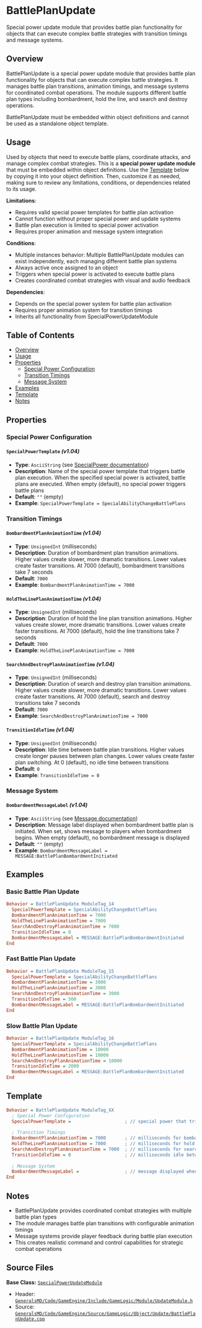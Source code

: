 # BattlePlanUpdate

Special power update module that provides battle plan functionality for objects that can execute complex battle strategies with transition timings and message systems.

## Overview

BattlePlanUpdate is a special power update module that provides battle plan functionality for objects that can execute complex battle strategies. It manages battle plan transitions, animation timings, and message systems for coordinated combat operations. The module supports different battle plan types including bombardment, hold the line, and search and destroy operations.

BattlePlanUpdate must be embedded within object definitions and cannot be used as a standalone object template.

## Usage

Used by objects that need to execute battle plans, coordinate attacks, and manage complex combat strategies. This is a **special power update module** that must be embedded within object definitions. Use the [Template](#template) below by copying it into your object definition. Then, customize it as needed, making sure to review any limitations, conditions, or dependencies related to its usage.

**Limitations**:
- Requires valid special power templates for battle plan activation
- Cannot function without proper special power and update systems
- Battle plan execution is limited to special power activation
- Requires proper animation and message system integration

**Conditions**:
- Multiple instances behavior: Multiple BattlePlanUpdate modules can exist independently, each managing different battle plan systems
- Always active once assigned to an object
- Triggers when special power is activated to execute battle plans
- Creates coordinated combat strategies with visual and audio feedback

**Dependencies**:
- Depends on the special power system for battle plan activation
- Requires proper animation system for transition timings
- Inherits all functionality from SpecialPowerUpdateModule

## Table of Contents

- [Overview](#overview)
- [Usage](#usage)
- [Properties](#properties)
  - [Special Power Configuration](#special-power-configuration)
  - [Transition Timings](#transition-timings)
  - [Message System](#message-system)
- [Examples](#examples)
- [Template](#template)
- [Notes](#notes)

## Properties

### Special Power Configuration

#### `SpecialPowerTemplate` *(v1.04)*
- **Type**: `AsciiString` (see [SpecialPower documentation](../../SpecialPower.md))
- **Description**: Name of the special power template that triggers battle plan execution. When the specified special power is activated, battle plans are executed. When empty (default), no special power triggers battle plans
- **Default**: `""` (empty)
- **Example**: `SpecialPowerTemplate = SpecialAbilityChangeBattlePlans`

### Transition Timings

#### `BombardmentPlanAnimationTime` *(v1.04)*
- **Type**: `UnsignedInt` (milliseconds)
- **Description**: Duration of bombardment plan transition animations. Higher values create slower, more dramatic transitions. Lower values create faster transitions. At 7000 (default), bombardment transitions take 7 seconds
- **Default**: `7000`
- **Example**: `BombardmentPlanAnimationTime = 7000`

#### `HoldTheLinePlanAnimationTime` *(v1.04)*
- **Type**: `UnsignedInt` (milliseconds)
- **Description**: Duration of hold the line plan transition animations. Higher values create slower, more dramatic transitions. Lower values create faster transitions. At 7000 (default), hold the line transitions take 7 seconds
- **Default**: `7000`
- **Example**: `HoldTheLinePlanAnimationTime = 7000`

#### `SearchAndDestroyPlanAnimationTime` *(v1.04)*
- **Type**: `UnsignedInt` (milliseconds)
- **Description**: Duration of search and destroy plan transition animations. Higher values create slower, more dramatic transitions. Lower values create faster transitions. At 7000 (default), search and destroy transitions take 7 seconds
- **Default**: `7000`
- **Example**: `SearchAndDestroyPlanAnimationTime = 7000`

#### `TransitionIdleTime` *(v1.04)*
- **Type**: `UnsignedInt` (milliseconds)
- **Description**: Idle time between battle plan transitions. Higher values create longer pauses between plan changes. Lower values create faster plan switching. At 0 (default), no idle time between transitions
- **Default**: `0`
- **Example**: `TransitionIdleTime = 0`

### Message System

#### `BombardmentMessageLabel` *(v1.04)*
- **Type**: `AsciiString` (see [Message documentation](../../Message.md))
- **Description**: Message label displayed when bombardment battle plan is initiated. When set, shows message to players when bombardment begins. When empty (default), no bombardment message is displayed
- **Default**: `""` (empty)
- **Example**: `BombardmentMessageLabel = MESSAGE:BattlePlanBombardmentInitiated`

## Examples

### Basic Battle Plan Update
```ini
Behavior = BattlePlanUpdate ModuleTag_14
  SpecialPowerTemplate = SpecialAbilityChangeBattlePlans
  BombardmentPlanAnimationTime = 7000
  HoldTheLinePlanAnimationTime = 7000
  SearchAndDestroyPlanAnimationTime = 7000
  TransitionIdleTime = 0
  BombardmentMessageLabel = MESSAGE:BattlePlanBombardmentInitiated
End
```

### Fast Battle Plan Update
```ini
Behavior = BattlePlanUpdate ModuleTag_15
  SpecialPowerTemplate = SpecialAbilityChangeBattlePlans
  BombardmentPlanAnimationTime = 3000
  HoldTheLinePlanAnimationTime = 3000
  SearchAndDestroyPlanAnimationTime = 3000
  TransitionIdleTime = 500
  BombardmentMessageLabel = MESSAGE:BattlePlanBombardmentInitiated
End
```

### Slow Battle Plan Update
```ini
Behavior = BattlePlanUpdate ModuleTag_16
  SpecialPowerTemplate = SpecialAbilityChangeBattlePlans
  BombardmentPlanAnimationTime = 10000
  HoldTheLinePlanAnimationTime = 10000
  SearchAndDestroyPlanAnimationTime = 10000
  TransitionIdleTime = 2000
  BombardmentMessageLabel = MESSAGE:BattlePlanBombardmentInitiated
End
```

## Template

```ini
Behavior = BattlePlanUpdate ModuleTag_XX
  ; Special Power Configuration
  SpecialPowerTemplate =                    ; // special power that triggers battle plans *(v1.04)*
  
  ; Transition Timings
  BombardmentPlanAnimationTime = 7000       ; // milliseconds for bombardment transitions *(v1.04)*
  HoldTheLinePlanAnimationTime = 7000       ; // milliseconds for hold the line transitions *(v1.04)*
  SearchAndDestroyPlanAnimationTime = 7000  ; // milliseconds for search and destroy transitions *(v1.04)*
  TransitionIdleTime = 0                    ; // milliseconds idle between transitions *(v1.04)*
  
  ; Message System
  BombardmentMessageLabel =                 ; // message displayed when bombardment begins *(v1.04)*
End
```

## Notes

- BattlePlanUpdate provides coordinated combat strategies with multiple battle plan types
- The module manages battle plan transitions with configurable animation timings
- Message systems provide player feedback during battle plan execution
- This creates realistic command and control capabilities for strategic combat operations

## Source Files

**Base Class:** [`SpecialPowerUpdateModule`](../../GeneralsMD/Code/GameEngine/Include/GameLogic/Module/SpecialPowerUpdateModule.h)

- Header: [`GeneralsMD/Code/GameEngine/Include/GameLogic/Module/UpdateModule.h`](../../GeneralsMD/Code/GameEngine/Include/GameLogic/Module/UpdateModule.h)
- Source: [`GeneralsMD/Code/GameEngine/Source/GameLogic/Object/Update/BattlePlanUpdate.cpp`](../../GeneralsMD/Code/GameEngine/Source/GameLogic/Object/Update/BattlePlanUpdate.cpp)
